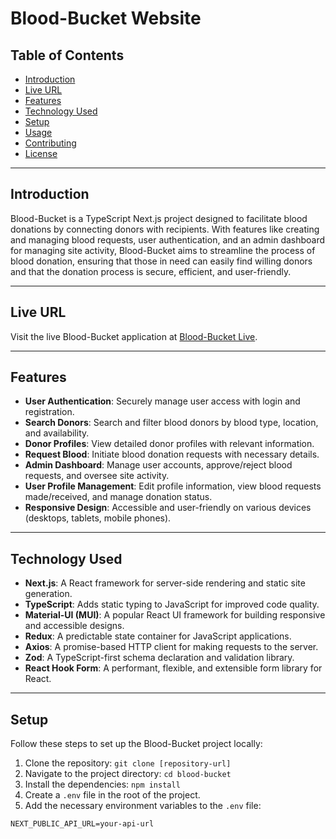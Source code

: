 # Blood-Bucket Website

## Table of Contents

- [Introduction](#introduction)
- [Live URL](#live-url)
- [Features](#features)
- [Technology Used](#technology-used)
- [Setup](#setup)
- [Usage](#usage)
- [Contributing](#contributing)
- [License](#license)

---

## Introduction

Blood-Bucket is a TypeScript Next.js project designed to facilitate blood donations by connecting donors with recipients. With features like creating and managing blood requests, user authentication, and an admin dashboard for managing site activity, Blood-Bucket aims to streamline the process of blood donation, ensuring that those in need can easily find willing donors and that the donation process is secure, efficient, and user-friendly.

---

## Live URL

Visit the live Blood-Bucket application at [Blood-Bucket Live](https://blood-bucket-client.vercel.app).

---

## Features

- **User Authentication**: Securely manage user access with login and registration.
- **Search Donors**: Search and filter blood donors by blood type, location, and availability.
- **Donor Profiles**: View detailed donor profiles with relevant information.
- **Request Blood**: Initiate blood donation requests with necessary details.
- **Admin Dashboard**: Manage user accounts, approve/reject blood requests, and oversee site activity.
- **User Profile Management**: Edit profile information, view blood requests made/received, and manage donation status.
- **Responsive Design**: Accessible and user-friendly on various devices (desktops, tablets, mobile phones).

---

## Technology Used

- **Next.js**: A React framework for server-side rendering and static site generation.
- **TypeScript**: Adds static typing to JavaScript for improved code quality.
- **Material-UI (MUI)**: A popular React UI framework for building responsive and accessible designs.
- **Redux**: A predictable state container for JavaScript applications.
- **Axios**: A promise-based HTTP client for making requests to the server.
- **Zod**: A TypeScript-first schema declaration and validation library.
- **React Hook Form**: A performant, flexible, and extensible form library for React.

---

## Setup

Follow these steps to set up the Blood-Bucket project locally:

1. Clone the repository: `git clone [repository-url]`
2. Navigate to the project directory: `cd blood-bucket`
3. Install the dependencies: `npm install`
4. Create a `.env` file in the root of the project.
5. Add the necessary environment variables to the `.env` file:

```plaintext
NEXT_PUBLIC_API_URL=your-api-url
